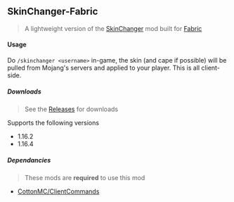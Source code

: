 ## SkinChanger-Fabric
> A lightweight version of the [SkinChanger](https://github.com/boomboompower/SkinChanger) mod built for [Fabric](https://fabricmc.net/)

#### Usage
Do `/skinchanger <username>` in-game, the skin (and cape if possible) will be pulled from Mojang's servers and applied to your player. This is all client-side.

##### Downloads
> See the [Releases](https://github.com/boomboompower/SkinChangerFabric/releases) for downloads

Supports the following versions
 * 1.16.2
 * 1.16.4

##### Dependancies
> These mods are **required** to use this mod
* [CottonMC/ClientCommands](https://github.com/CottonMC/ClientCommands)